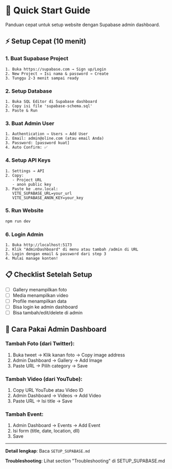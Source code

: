 # 🚀 Quick Start Guide

Panduan cepat untuk setup website dengan Supabase admin dashboard.

## ⚡ Setup Cepat (10 menit)

### 1. Buat Supabase Project
```
1. Buka https://supabase.com → Sign up/Login
2. New Project → Isi nama & password → Create
3. Tunggu 2-3 menit sampai ready
```

### 2. Setup Database
```
1. Buka SQL Editor di Supabase dashboard
2. Copy isi file 'supabase-schema.sql'
3. Paste & Run
```

### 3. Buat Admin User
```
1. Authentication → Users → Add User
2. Email: admin@oline.com (atau email Anda)
3. Password: [password kuat]
4. Auto Confirm: ✅
```

### 4. Setup API Keys
```
1. Settings → API
2. Copy:
   - Project URL
   - anon public key
3. Paste ke .env.local:
   VITE_SUPABASE_URL=your_url
   VITE_SUPABASE_ANON_KEY=your_key
```

### 5. Run Website
```bash
npm run dev
```

### 6. Login Admin
```
1. Buka http://localhost:5173
2. Klik "AdminDashboard" di menu atau tambah /admin di URL  
3. Login dengan email & password dari step 3
4. Mulai manage konten!
```

## 📋 Checklist Setelah Setup

- [ ] Gallery menampilkan foto
- [ ] Media menampilkan video
- [ ] Profile menampilkan data
- [ ] Bisa login ke admin dashboard
- [ ] Bisa tambah/edit/delete di admin

## 🎯 Cara Pakai Admin Dashboard

### Tambah Foto (dari Twitter):
1. Buka tweet → Klik kanan foto → Copy image address
2. Admin Dashboard → Gallery → Add Image
3. Paste URL → Pilih category → Save

### Tambah Video (dari YouTube):
1. Copy URL YouTube atau Video ID
2. Admin Dashboard → Videos → Add Video  
3. Paste URL → Isi title → Save

### Tambah Event:
1. Admin Dashboard → Events → Add Event
2. Isi form (title, date, location, dll)
3. Save

---

**Detail lengkap**: Baca `SETUP_SUPABASE.md`

**Troubleshooting**: Lihat section "Troubleshooting" di SETUP_SUPABASE.md
